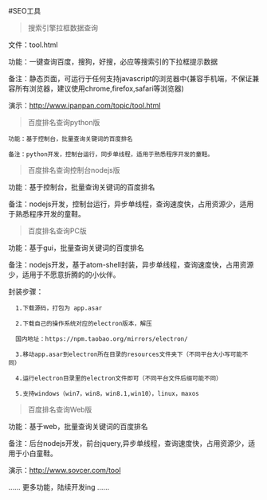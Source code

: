 #SEO工具

>搜索引擎拉框数据查询

  文件：tool.html

  功能：一键查询百度，搜狗，好搜，必应等搜索引的下拉框提示数据

  备注：静态页面，可运行于任何支持javascript的浏览器中(兼容手机端，不保证兼容所有浏览器，建议使用chrome,firefox,safari等浏览器)

  演示：http://www.ipanpan.com/topic/tool.html

>百度排名查询python版

    功能：基于控制台，批量查询关键词的百度排名

    备注：python开发，控制台运行，同步单线程，适用于熟悉程序开发的童鞋。

>百度排名查询控制台nodejs版

  功能：基于控制台，批量查询关键词的百度排名

  备注：nodejs开发，控制台运行，异步单线程，查询速度快，占用资源少，适用于熟悉程序开发的童鞋。

>百度排名查询PC版

  功能：基于gui，批量查询关键词的百度排名

  备注：nodejs开发，基于atom-shell封装，异步单线程，查询速度快，占用资源少，适用于不愿意折腾的的小伙伴。

  封装步骤：

      1.下载源码，打包为 app.asar

      2.下载自己的操作系统对应的electron版本，解压

      国内地址：https://npm.taobao.org/mirrors/electron/

      3.移动app.asar到electron所在目录的resources文件夹下（不同平台大小写可能不同）

      4.运行electron目录里的electron文件即可（不同平台文件后缀可能不同）

      5.支持windows（win7，win8，win8.1,win10），linux，maxos

>百度排名查询Web版

  功能：基于web，批量查询关键词的百度排名

  备注：后台nodejs开发，前台jquery,异步单线程，查询速度快，占用资源少，适用于小白童鞋。

  演示：http://www.sovcer.com/tool

  ……
  更多功能，陆续开发ing
  ……
